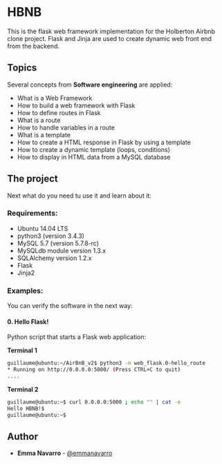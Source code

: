# HBNB

This is the flask web framework implementation for the Holberton Airbnb clone project.
Flask and Jinja are used to create dynamic web front end from the backend.

## Topics
Several concepts from **Software engineering** are applied:
- What is a Web Framework
- How to build a web framework with Flask
- How to define routes in Flask
- What is a route
- How to handle variables in a route
- What is a template
- How to create a HTML response in Flask by using a template
- How to create a dynamic template (loops, conditions)
- How to display in HTML data from a MySQL database

## The project
Next what do you need tu use it and learn about it:

### Requirements:
* Ubuntu 14.04 LTS
* python3 (version 3.4.3)
* MySQL 5.7 (version 5.7.8-rc)
* MySQLdb module version 1.3.x
* SQLAlchemy version 1.2.x
* Flask
* Jinja2

### Examples:
You can verify the software in the next way:

#### 0. Hello Flask!

Python script that starts a Flask web application:

**Terminal 1**
```bash wrap
guillaume@ubuntu:~/AirBnB_v2$ python3 -m web_flask.0-hello_route
* Running on http://0.0.0.0:5000/ (Press CTRL+C to quit)
....
```

**Terminal 2**
```bash wrap
guillaume@ubuntu:~$ curl 0.0.0.0:5000 ; echo "" | cat -e
Hello HBNB!$
guillaume@ubuntu:~$ 
```

## Author
* **Emma Navarro** - [@emmanavarro](https://github.com/emmanavarro)
